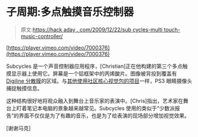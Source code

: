 # 子周期:多点触摸音乐控制器

> 原文:[https://hack aday . com/2009/12/22/sub cycles-multi touch-music-controller/](https://hackaday.com/2009/12/22/subcycles-multitouch-music-controller/)

[https://player.vimeo.com/video/7000376](https://player.vimeo.com/video/7000376)

Subcycles 是一个声音控制器应用程序，[Christian]正在他构建的第三个多点触摸显示器上使用它。屏幕是一个铝框架中的丙烯酸片。图像被背投到覆盖有 [Digiline 分散膜](http://ifoha.com/en/special-films/projection-films-for-projection-and-backward-projection.html)的区域。与[其他使用社区核心视觉包的项目](http://hackaday.com/2009/12/05/saturday-afternoon-robot-cooking/)一样，PS3 眼睛摄像头捕捉触摸信息。

这种结构很好地将观众融入到舞台上音乐家的表演中。[Chris]指出，艺术家在舞台上盯着笔记本电脑的景象越来越常见。Subcycles 使用的类似于“少数派报告”的界面不仅仅是为了有趣的音乐，也是为了给表演的现场部分增加视觉效果。

[谢谢马克]
